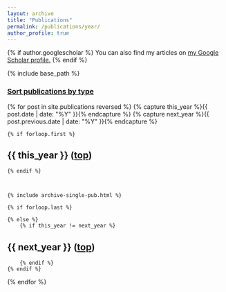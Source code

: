 ```yaml
---
layout: archive
title: "Publications"
permalink: /publications/year/
author_profile: true
---
```


{% if author.googlescholar %}
  You can also find my articles on <u><a href="{{author.googlescholar}}">my Google Scholar profile</a>.</u>
{% endif %}

{% include base_path %}

<a name="top"></a>

### [Sort publications by type](/publications/)


<!-- with YEAR -->
{% for post in site.publications reversed %}
    {% capture this_year %}{{ post.date | date: "%Y" }}{% endcapture %}
    {% capture next_year %}{{ post.previous.date | date: "%Y" }}{% endcapture %}

    {% if forloop.first %}

<div class="{{ include.type | default: "list" }}__item">
<article class="archive__item" itemscope itemtype="http://schema.org/CreativeWork">
    <h2 class="archive__item-title" itemprop="headline">
        {{ this_year }} (<a href="#top">top</a>) </h2>
</article>
</div>


    {% endif %}



    {% include archive-single-pub.html %}

    {% if forloop.last %}

    {% else %}
        {% if this_year != next_year %}

<div class="{{ include.type | default: "list" }}__item">
  <article class="archive__item" itemscope itemtype="http://schema.org/CreativeWork">
    <h2 class="archive__item-title" itemprop="headline">
        {{ next_year }} (<a href="#top">top</a>) </h2> 
  </article>
</div>


        {% endif %}
    {% endif %}
{% endfor %}

